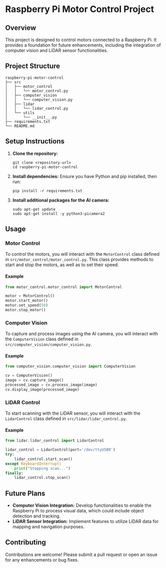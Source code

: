 # Raspberry Pi Motor Control Project

## Overview
This project is designed to control motors connected to a Raspberry Pi. It provides a foundation for future enhancements, including the integration of computer vision and LiDAR sensor functionalities.

## Project Structure
```
raspberry-pi-motor-control
├── src
│   ├── motor_control
│   │   └── motor_control.py
│   ├── computer_vision
│   │   └── computer_vision.py
│   ├── lidar
│   │   └── lidar_control.py
│   └── utils
│       └── __init__.py
├── requirements.txt
└── README.md
```

## Setup Instructions
1. **Clone the repository:**
   ```
   git clone <repository-url>
   cd raspberry-pi-motor-control
   ```

2. **Install dependencies:**
   Ensure you have Python and pip installed, then run:
   ```
   pip install -r requirements.txt
   ```

3. **Install additional packages for the AI camera:**
   ```
   sudo apt-get update
   sudo apt-get install -y python3-picamera2
   ```

## Usage

### Motor Control
To control the motors, you will interact with the `MotorControl` class defined in `src/motor_control/motor_control.py`. This class provides methods to start and stop the motors, as well as to set their speed.

#### Example
```python
from motor_control.motor_control import MotorControl

motor = MotorControl()
motor.start_motor()
motor.set_speed(50)
motor.stop_motor()
```

### Computer Vision
To capture and process images using the AI camera, you will interact with the `ComputerVision` class defined in `src/computer_vision/computer_vision.py`.

#### Example
```python
from computer_vision.computer_vision import ComputerVision

cv = ComputerVision()
image = cv.capture_image()
processed_image = cv.process_image(image)
cv.display_image(processed_image)
```

### LiDAR Control
To start scanning with the LiDAR sensor, you will interact with the `LidarControl` class defined in `src/lidar/lidar_control.py`.

#### Example
```python
from lidar.lidar_control import LidarControl

lidar_control = LidarControl(port='/dev/ttyUSB0')
try:
    lidar_control.start_scan()
except KeyboardInterrupt:
    print("Stopping scan...")
finally:
    lidar_control.stop_scan()
```

## Future Plans
- **Computer Vision Integration:** Develop functionalities to enable the Raspberry Pi to process visual data, which could include object detection and tracking.
- **LiDAR Sensor Integration:** Implement features to utilize LiDAR data for mapping and navigation purposes.

## Contributing
Contributions are welcome! Please submit a pull request or open an issue for any enhancements or bug fixes.